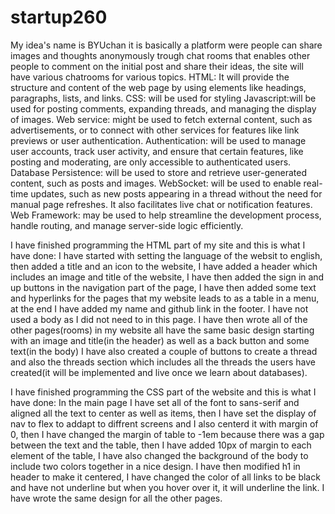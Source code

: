 # startup260
My idea's name is BYUchan it is basically a platform were people can share images and thoughts anonymously trough chat rooms that enables other people to comment on the initial post and share their ideas, the site will have various chatrooms for various topics.
HTML: It will provide the structure and content of the web page by using elements like headings, paragraphs, lists, and links.
CSS: will be used for styling
Javascript:will be used for posting comments, expanding threads, and managing the display of images.
Web service: might be used to fetch external content, such as advertisements, or to connect with other services for features like link previews or user authentication.
Authentication: will be used to manage user accounts, track user activity, and ensure that certain features, like posting and moderating, are only accessible to authenticated users.
Database Persistence: will be used to store and retrieve user-generated content, such as posts and images. 
WebSocket: will be used to enable real-time updates, such as new posts appearing in a thread without the need for manual page refreshes. It also facilitates live chat or notification features.
Web Framework: may be used to help streamline the development process, handle routing, and manage server-side logic efficiently.

I have finished programming the HTML part of my site and this is what I have done:
I have started with setting the language of the websit to english, then added a title and an icon to the website, I have added a header which includes an image and title of the website, I have then added the sign in and up buttons in the navigation part of the page, I have then added some text and hyperlinks for the pages that my website leads to as a table in a menu, at the end I have added my name and github link in the footer. I have not used a body as I did not need to in this page.
I have then wrote all of the other pages(rooms) in my website all have the same basic design starting with an image and title(in the header) as well as a back button and some text(in the body) I have also created a couple of buttons to create a thread and also the threads section which includes all the threads the users have created(it will be implemented and live once we learn about databases).

I have finished programming the CSS part of the website and this is what I have done:
 In the main page I have set all of the font to sans-serif and aligned all the text to center as well as items, then I have set the display of nav to flex to addapt to diffrent screens and I also centerd it with margin of 0, then I have changed the margin of table to -1em because there was a gap between the text and the table, then I have added 10px of margin to each element of the table, I have also changed the background of the body to include two colors together in a nice design. I have then modified h1 in header to make it centered, I have changed the color of all links to be black and have not underline but when you hover over it, it will underline the link.
 I have wrote the same design for all the other pages.  